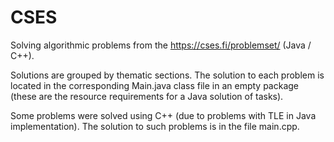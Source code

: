 # CSES
Solving algorithmic problems from the https://cses.fi/problemset/ (Java / C++).

Solutions are grouped by thematic sections.
The solution to each problem is located in the corresponding Main.java class file in an empty package (these are the resource requirements for a Java solution of tasks).

Some problems were solved using C++ (due to problems with TLE in Java implementation). The solution to such problems is in the file main.cpp.